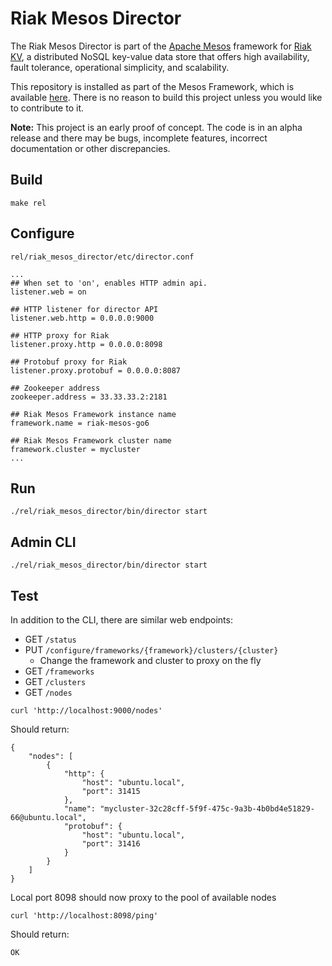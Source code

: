# Riak Mesos Director

The Riak Mesos Director is part of the [Apache Mesos](http://mesos.apache.org/) framework for [Riak KV](http://basho.com/products/riak-kv/), a distributed NoSQL key-value data store that offers high availability, fault tolerance, operational simplicity, and scalability. 

This repository is installed as part of the Mesos Framework, which is available [here](https://github.com/basho-labs/riak-mesos). There is no reason to build this project unless you would like to contribute to it.

**Note:** This project is an early proof of concept. The code is in an alpha release and there may be bugs, incomplete features, incorrect documentation or other discrepancies.


## Build

```
make rel
```

## Configure

`rel/riak_mesos_director/etc/director.conf`

```
...
## When set to 'on', enables HTTP admin api.
listener.web = on

## HTTP listener for director API
listener.web.http = 0.0.0.0:9000

## HTTP proxy for Riak
listener.proxy.http = 0.0.0.0:8098

## Protobuf proxy for Riak
listener.proxy.protobuf = 0.0.0.0:8087

## Zookeeper address
zookeeper.address = 33.33.33.2:2181

## Riak Mesos Framework instance name
framework.name = riak-mesos-go6

## Riak Mesos Framework cluster name
framework.cluster = mycluster
...
```

## Run

```
./rel/riak_mesos_director/bin/director start
```

## Admin CLI

```
./rel/riak_mesos_director/bin/director start
```

## Test

In addition to the CLI, there are similar web endpoints:

* GET `/status`
* PUT `/configure/frameworks/{framework}/clusters/{cluster}`
    * Change the framework and cluster to proxy on the fly
* GET `/frameworks`
* GET `/clusters`
* GET `/nodes`

```
curl 'http://localhost:9000/nodes'
```

Should return:

```
{
    "nodes": [
        {
            "http": {
                "host": "ubuntu.local",
                "port": 31415
            },
            "name": "mycluster-32c28cff-5f9f-475c-9a3b-4b0bd4e51829-66@ubuntu.local",
            "protobuf": {
                "host": "ubuntu.local",
                "port": 31416
            }
        }
    ]
}
```

Local port 8098 should now proxy to the pool of available nodes

```
curl 'http://localhost:8098/ping'
```

Should return:

```
OK
```

